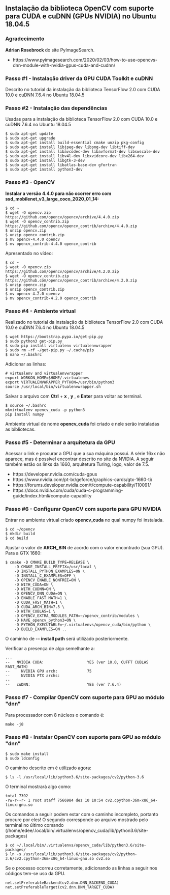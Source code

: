 <h2>Instalação da biblioteca OpenCV com suporte para CUDA e cuDNN (GPUs NVIDIA) no Ubuntu 18.04.5</h2>

<h3>Agradecimento</h3>

<p><b>Adrian Rosebrock </b> do site PyImageSearch.</p>

<ul>
<li>https://www.pyimagesearch.com/2020/02/03/how-to-use-opencvs-dnn-module-with-nvidia-gpus-cuda-and-cudnn/</li>
</ul>

<h3>Passo #1 - Instalação driver da GPU CUDA Toolkit e cuDNN</h3>

<p>Descrito no tutorial da instalação da biblioteca TensorFlow 2.0 com CUDA 10.0 e cuDNN 7.6.4 no Ubuntu 18.04.5</p>

<h3>Passo #2 - Instalação das dependências</h3>

<p>Usadas para a instalação da biblioteca TensorFlow 2.0 com CUDA 10.0 e cuDNN 7.6.4 no Ubuntu 18.04.5</p>

```
$ sudo apt-get update
$ sudo apt-get upgrade
$ sudo apt-get install build-essential cmake unzip pkg-config
$ sudo apt-get install libjpeg-dev libpng-dev libtiff-dev
$ sudo apt-get install libavcodec-dev libavformat-dev libswscale-dev
$ sudo apt-get install libv4l-dev libxvidcore-dev libx264-dev
$ sudo apt-get install libgtk-3-dev
$ sudo apt-get install libatlas-base-dev gfortran
$ sudo apt-get install python3-dev

```

<h3>Passo #3 - OpenCV</h3>

<p><b>Instalar a versão 4.4.0 para não ocorrer erro com ssd_mobilenet_v3_large_coco_2020_01_14:</b></p>

```
$ cd ~
$ wget -O opencv.zip https://github.com/opencv/opencv/archive/4.4.0.zip
$ wget -O opencv_contrib.zip https://github.com/opencv/opencv_contrib/archive/4.4.0.zip
$ unzip opencv.zip
$ unzip opencv_contrib.zip
$ mv opencv-4.4.0 opencv
$ mv opencv_contrib-4.4.0 opencv_contrib
```


<p>Apresentado no vídeo:</p>

```
$ cd ~
$ wget -O opencv.zip https://github.com/opencv/opencv/archive/4.2.0.zip
$ wget -O opencv_contrib.zip https://github.com/opencv/opencv_contrib/archive/4.2.0.zip
$ unzip opencv.zip
$ unzip opencv_contrib.zip
$ mv opencv-4.2.0 opencv
$ mv opencv_contrib-4.2.0 opencv_contrib
```

<h3>Passo #4 - Ambiente virtual</h3>

<p>Realizado no tutorial da instalação da biblioteca TensorFlow 2.0 com CUDA 10.0 e cuDNN 7.6.4 no Ubuntu 18.04.5</p>

```
$ wget https://bootstrap.pypa.io/get-pip.py
$ sudo python3 get-pip.py
$ sudo pip install virtualenv virtualenvwrapper
$ sudo rm -rf ~/get-pip.py ~/.cache/pip
$ nano ~/.bashrc
```
<p>Adicionar as linhas:</p>

```
# virtualenv and virtualenvwrapper
export WORKON_HOME=$HOME/.virtualenvs
export VIRTUALENVWRAPPER_PYTHON=/usr/bin/python3
source /usr/local/bin/virtualenvwrapper.sh
```

<p>Salvar o arquivo com <b>Ctrl</b> + <b>x</b> , <b>y</b> , e <b>Enter</b> para voltar ao terminal.</p>

```
$ source ~/.bashrc
mkvirtualenv opencv_cuda -p python3
pip install numpy
```

<p>Ambiente virtual de nome <b>opencv_cuda</b> foi criado e nele serão instaladas as bibliotecas.</p>

<h3>Passo #5 - Determinar a arquitetura da GPU</h3>

<p>Acessar o link e procurar a GPU que a sua máquina possui. A série 16xx não aparece, mas é possível encontrar descrito no site da NVIDIA. A seguir também estão os links da 1660, arquitetura Turing, logo, valor de 7.5.</p>

<ul>
<li>https://developer.nvidia.com/cuda-gpus</li>
<li>https://www.nvidia.com/pt-br/geforce/graphics-cards/gtx-1660-ti/</li>
<li>https://forums.developer.nvidia.com/t/compute-capability/110091/</li>
<li>https://docs.nvidia.com/cuda/cuda-c-programming-guide/index.html#compute-capability</li>
</ul>

<h3>Passo #6 - Configurar OpenCV com suporte para GPU NVIDIA</h3>

<p>Entrar no ambiente virtual criado <b>opencv_cuda</b> no qual numpy foi instalada.</p>

```
$ cd ~/opencv
$ mkdir build
$ cd build

```

<p>Ajustar o valor de <b>ARCH_BIN</b> de acordo com o valor encontrado (sua GPU). Para a GTX 1660: </p>

```
$ cmake -D CMAKE_BUILD_TYPE=RELEASE \
	-D CMAKE_INSTALL_PREFIX=/usr/local \
	-D INSTALL_PYTHON_EXAMPLES=ON \
	-D INSTALL_C_EXAMPLES=OFF \
	-D OPENCV_ENABLE_NONFREE=ON \
	-D WITH_CUDA=ON \
	-D WITH_CUDNN=ON \
	-D OPENCV_DNN_CUDA=ON \
	-D ENABLE_FAST_MATH=1 \
	-D CUDA_FAST_MATH=1 \
	-D CUDA_ARCH_BIN=7.5 \
	-D WITH_CUBLAS=1 \
	-D OPENCV_EXTRA_MODULES_PATH=~/opencv_contrib/modules \
	-D HAVE_opencv_python3=ON \
	-D PYTHON_EXECUTABLE=~/.virtualenvs/opencv_cuda/bin/python \
	-D BUILD_EXAMPLES=ON ..

```

<p>O caminho de <b>-- install path</b> será utilizado posteriormente.</p>

<p>Verificar a presença de algo semelhante a: </p>


```
...
--   NVIDIA CUDA:                   YES (ver 10.0, CUFFT CUBLAS FAST_MATH)
--     NVIDIA GPU arch:             75
--     NVIDIA PTX archs:
-- 
--   cuDNN:                         YES (ver 7.6.4)
```

<h3>Passo #7 - Compilar OpenCV com suporte para GPU ao módulo "dnn"</h3>

<p>Para processador com 8 núcleos o comando é: </p>

```
make -j8
```

<h3>Passo #8 - Instalar OpenCV com suporte para GPU ao módulo "dnn"</h3>

```
$ sudo make install
$ sudo ldconfig
```
<p>O caminho descrito em <install path</> é utilizado agora: </p>

```
$ ls -l /usr/local/lib/python3.6/site-packages/cv2/python-3.6
```

<p> O terminal mostrará algo como: </p>

```
total 7392
-rw-r--r- 1 root staff 7566984 dez 10 10:54 cv2.cpython-36m-x86_64-linux-gnu.so
```

<p> Os comandos a seguir podem estar com o caminho incompleto, portanto procure por eles! O segundo corresponde ao arquivo mostrado pelo terminal no último comando (/home/edee/.local/bin/.virtualenvs/opencv_cuda/lib/python3.6/site-packages) </p>

```
$ cd ~/.local/bin/.virtualenvs/opencv_cuda/lib/python3.6/site-packages/
$ ln -s /usr/local/lib/python3.6/site-packages/cv2/python-3.6/cv2.cpython-36m-x86_64-linux-gnu.so cv2.so
```

<p>Se o processo ocorreu corretamente, adicionando as linhas a seguir nos códigos tem-se uso da GPU.  </p>

```
net.setPreferableBackend(cv2.dnn.DNN_BACKEND_CUDA)
net.setPreferableTarget(cv2.dnn.DNN_TARGET_CUDA)
```
